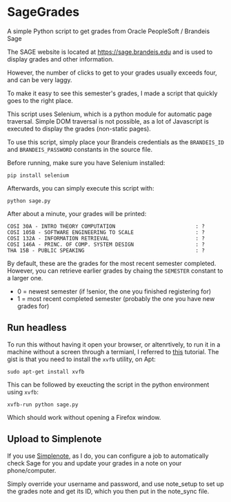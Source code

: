 # SageGrades
A simple Python script to get grades from Oracle PeopleSoft / Brandeis Sage

The SAGE website is located at https://sage.brandeis.edu and is used to display grades and other information.

However, the number of clicks to get to your grades usually exceeds four, and can be very laggy. 

To make it easy to see this semester's grades, I made a script that quickly goes to the right place.

This script uses Selenium, which is a python module for automatic page traversal. Simple DOM traversal is not possible, as a lot of Javascript is executed to display the grades (non-static pages).

To use this script, simply place your Brandeis credentials as the `BRANDEIS_ID` and `BRANDEIS_PASSWORD` constants in the source file.

Before running, make sure you have Selenium installed:

    pip install selenium

Afterwards, you can simply execute this script with:

    python sage.py

After about a minute, your grades will be printed: 


	COSI 30A - INTRO THEORY COMPUTATION                          : ?
	COSI 105B - SOFTWARE ENGINEERING TO SCALE                    : ?
	COSI 132A - INFORMATION RETRIEVAL                            : ?
	COSI 146A - PRINC. OF COMP. SYSTEM DESIGN                    : ?
	THA 15B - PUBLIC SPEAKING                                    : ?

By default, these are the grades for the most recent semester completed. However, you can retrieve earlier grades by chaing the `SEMESTER` constant to a larger one.

- 0 = newest semester (if !senior, the one you finished registering for)
- 1 = most recent completed semester (probably the one you have new grades for)

## Run headless

To run this without having it open your browser, or altenrtively, to run it in a machine without a screen through a termianl, I referred to [this](http://elementalselenium.com/tips/38-headless) tutorial. The gist is that you need to install the `xvfb` utility, on Apt:

    sudo apt-get install xvfb
    
This can be followed by exeucting the script in the python environment using `xvfb`:
    
    xvfb-run python sage.py
    
Which should work without opening a Firefox window.

## Upload to Simplenote

If you use [Simplenote](simplenote.com), as I do, you can configure a job to automatically check Sage for you and update your grades in a note on your phone/computer.

Simply override your username and password, and use note_setup to set up the grades note and get its ID, which you then put in the note_sync file.

